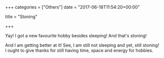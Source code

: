 +++
categories = ["Others"]
date = "2017-06-18T11:54:20+00:00"

title = "Stoning"

+++


Yay! I got a new favourite hobby besides sleeping! And that's stoning!

And I am getting better at it! See, I am still not sleeping and yet, still stoning! I ought to give thanks for still having time, space and energy for hobbies.
